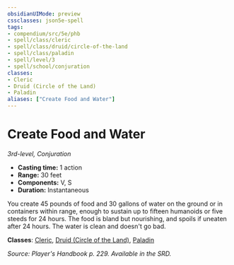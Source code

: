 ```yaml
---
obsidianUIMode: preview
cssclasses: json5e-spell
tags:
- compendium/src/5e/phb
- spell/class/cleric
- spell/class/druid/circle-of-the-land
- spell/class/paladin
- spell/level/3
- spell/school/conjuration
classes:
- Cleric
- Druid (Circle of the Land)
- Paladin
aliases: ["Create Food and Water"]
---
```

# Create Food and Water
*3rd-level, Conjuration*  

- **Casting time:** 1 action
- **Range:** 30 feet
- **Components:** V, S
- **Duration:** Instantaneous

You create 45 pounds of food and 30 gallons of water on the ground or in containers within range, enough to sustain up to fifteen humanoids or five steeds for 24 hours. The food is bland but nourishing, and spoils if uneaten after 24 hours. The water is clean and doesn't go bad.

**Classes**: [Cleric](cleric.md), [Druid (Circle of the Land)](druid-circle-of-the-land.md), [Paladin](paladin.md)

*Source: Player's Handbook p. 229. Available in the SRD.*